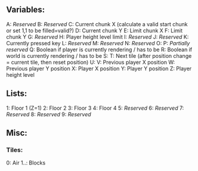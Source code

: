 ## Variables:
A: *Reserved*
B: *Reserved*
C: Current chunk X (calculate a valid start chunk or set 1,1 to be filled=valid?)
D: Current chunk Y
E: Limit chunk X
F: Limit chunk Y
G: *Reserved*
H: Player height level limit
I: *Reserved*
J: *Reserved*
K: Currently pressed key
L: *Reserved*
M: *Reserved*
N: *Reserved*
O:
P: *Partially reserved*
Q: Boolean if player is currently rendering / has to be
R: Boolean if world is currently rendering / has to be
S:
T: Next tile (after position change = current tile, then reset position)
U:
V: Previous player X position
W: Previous player Y position
X: Player X position
Y: Player Y position
Z: Player height level

## Lists:
1: Floor 1 (Z=1)
2: Floor 2
3: Floor 3
4: Floor 4
5: *Reserved*
6: *Reserved*
7: *Reserved*
8: *Reserved*
9: *Reserved*

## Misc:
### Tiles:
0: Air
1..: Blocks
